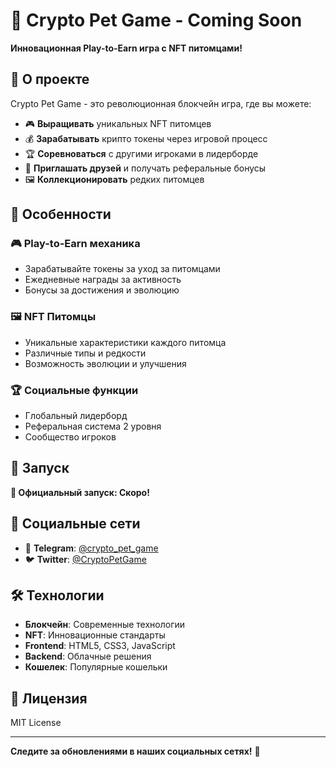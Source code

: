 # 🐾 Crypto Pet Game - Coming Soon

**Инновационная Play-to-Earn игра с NFT питомцами!**

## 🚀 О проекте

Crypto Pet Game - это революционная блокчейн игра, где вы можете:

- 🎮 **Выращивать** уникальных NFT питомцев
- 💰 **Зарабатывать** крипто токены через игровой процесс
- 🏆 **Соревноваться** с другими игроками в лидерборде
- 🎁 **Приглашать друзей** и получать реферальные бонусы
- 🖼️ **Коллекционировать** редких питомцев

## 🎯 Особенности

### 🎮 Play-to-Earn механика
- Зарабатывайте токены за уход за питомцами
- Ежедневные награды за активность
- Бонусы за достижения и эволюцию

### 🖼️ NFT Питомцы
- Уникальные характеристики каждого питомца
- Различные типы и редкости
- Возможность эволюции и улучшения

### 🏆 Социальные функции
- Глобальный лидерборд
- Реферальная система 2 уровня
- Сообщество игроков

## 📅 Запуск

**🚀 Официальный запуск: Скоро!**

## 🔗 Социальные сети

- 📢 **Telegram**: [@crypto_pet_game](https://t.me/crypto_pet_game)
- 🐦 **Twitter**: [@CryptoPetGame](https://twitter.com/CryptoPetGame)

## 🛠️ Технологии

- **Блокчейн**: Современные технологии
- **NFT**: Инновационные стандарты
- **Frontend**: HTML5, CSS3, JavaScript
- **Backend**: Облачные решения
- **Кошелек**: Популярные кошельки

## 📄 Лицензия

MIT License

---

**Следите за обновлениями в наших социальных сетях!** 🚀
